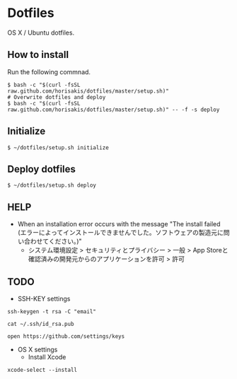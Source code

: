 # Dotfiles
OS X / Ubuntu dotfiles.

##  How to install

Run the following commnad.

```
$ bash -c "$(curl -fsSL raw.github.com/horisakis/dotfiles/master/setup.sh)"
# Overwrite dotfiles and deploy
$ bash -c "$(curl -fsSL raw.github.com/horisakis/dotfiles/master/setup.sh)" -- -f -s deploy
```

## Initialize

```
$ ~/dotfiles/setup.sh initialize
```

## Deploy dotfiles

```
$ ~/dotfiles/setup.sh deploy
```

## HELP
* When an installation error occurs with the message "The install failed (エラーによってインストールできませんでした。ソフトウェアの製造元に問い合わせてください。)"
  - システム環境設定 > セキュリティとプライバシー > 一般 > App Storeと確認済みの開発元からのアプリケーションを許可 > 許可


## TODO
* SSH-KEY settings

```
ssh-keygen -t rsa -C "email"
```
```
cat ~/.ssh/id_rsa.pub 
```
```
open https://github.com/settings/keys
```

* OS X settings
  - Install Xcode
```
xcode-select --install
```

